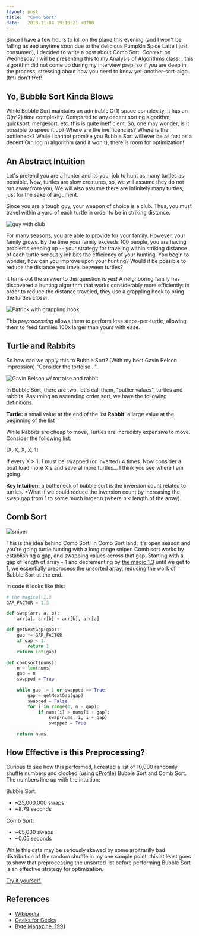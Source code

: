 ```yaml
---
layout: post
title:  "Comb Sort"
date:   2019-11-04 19:19:21 +0700
---
```


Since I have a few hours to kill on the plane this evening (and I won't be falling asleep anytime soon due to the delicious Pumpkin Spice Latte I just consumed), I decided to write a post about Comb Sort. *Context*: on Wednesday I will be presenting this to my Analysis of Algorithms class... this algorithm did not come up during my interview prep, so if you are deep in the process, stressing about how you need to know yet-another-sort-algo (tm) don't fret!

## Yo, Bubble Sort Kinda Blows

While Bubble Sort maintains an admirable O(1) space complexity, it has an O(n^2) time complexity. Compared to any decent sorting algorithm, quicksort, mergesort, etc. this is quite inefficient. So, one may wonder, is it possible to speed it up? Where are the inefficencies? Where is the bottleneck? While I cannot promise you Bubble Sort will ever be as fast as a decent O(n log n) algorithm (and it won't), there is room for optimization!

## An Abstract Intuition

Let's pretend you are a hunter and its your job to hunt as many turtles as possible. Now, turtles are slow creatures, so, we will assume they do not run away from you, We will also assume there are infinitely many turtles, just for the sake of argument. 

Since you are a tough guy, your weapon of choice is a club. Thus, you must travel within a yard of each turtle in order to be in striking distance. 

![guy with club](https://media.giphy.com/media/5PhDiKUbCYqNAxEKRP/giphy.gif)

For many seasons, you are able to provide for your family. However, your family grows. By the time your family exceeds 100 people, you are having problems keeping up -- your strategy for traveling within striking distance of each turtle seriously inhibits the efficiency of your hunting. You begin to wonder, how can you improve upon your hunting? Would it be possible to reduce the distance you travel between turtles?

It turns out the answer to this question is yes! A neighboring family has discovered a hunting algorithm that works considerably more efficiently: in order to reduce the distance traveled, they use a grappling hook to bring the turtles closer. 

![Patrick with grappling hook](https://media.giphy.com/media/3oKHWnvwhWK6yxNNXG/giphy.gif)

This *preprocessing* allows them to perform less steps-per-turtle, allowing them to feed families 100x larger than yours with ease.

## Turtle and Rabbits

So how can we apply this to Bubble Sort? (With my best Gavin Belson impression) "Consider the tortoise...".

![Gavin Belson w/ tortoise and rabbit](http://siliconvalleyism.com/images/800x460/consider-the-tortoise.jpg)

In Bubble Sort, there are two, let's call them, "outlier values", turtles and rabbits. Assuming an ascending order sort, we have the following definitions:

**Turtle:** a small value at the end of the list
**Rabbit:** a large value at the beginning of the list

While Rabbits are cheap to move, Turtles are incredibly expensive to move. Consider the following list:

[X, X, X, X, 1]

If every X > 1, 1 must be swapped (or inverted) 4 times. Now consider a boat load more X's and several more turtles... I think you see where I am going.

**Key Intuition:** a bottleneck of bubble sort is the inversion count related to turtles. *What if we could reduce the inversion count by increasing the swap gap from 1 to some much larger n (where n < length of the array).

## Comb Sort

![sniper](https://media.giphy.com/media/65ONx1Aykzjps8l19N/giphy.gif)

This is the idea behind Comb Sort! In Comb Sort land, it's open season and you're going turtle hunting with a long range sniper. 
Comb sort works by establishing a gap, and swapping values across that gap. Starting with a gap of length of array - 1 and decrementing by [the magic 1.3]() until we get to 1, we essentially preprocess the unsorted array, reducing the work of Bubble Sort at the end.

In code it looks like this:

```python
# the magical 1.3
GAP_FACTOR = 1.3

def swap(arr, a, b):
    arr[a], arr[b] = arr[b], arr[a]

def getNextGap(gap):
    gap *= GAP_FACTOR
    if gap < 1:
        return 1
    return int(gap)

def combsort(nums):
    n = len(nums)
    gap = n
    swapped = True

    while gap != 1 or swapped == True:
        gap = getNextGap(gap)
        swapped = False
        for i in range(0, n - gap):
            if nums[i] > nums[i + gap]:
                swap(nums, i, i + gap)
                swapped = True

    return nums
```

## How Effective is this Preprocessing?

Curious to see how this performed, I created a list of 10,000 randomly shuffle numbers and clocked (using [cProfile](https://docs.python.org/2/library/profile.html)) Bubble Sort and Comb Sort. The numbers line up with the intuition:

Bubble Sort:
* ~25,000,000 swaps
* ~8.79 seconds

Comb Sort:
* ~65,000 swaps
* ~0.05 seconds

While this data may be seriously skewed by some arbitrarilly bad distribution of the random shuffle in my one sample point, this at least goes to show that preprocessing the unsorted list before performing Bubble Sort is an effective strategy for optimization.

[Try it yourself.](http://bit.ly/2WJi98f)

## References

* [Wikipedia](https://en.wikipedia.org/wiki/Comb_sort)
* [Geeks for Geeks](https://www.geeksforgeeks.org/comb-sort/)
* [Byte Magazine, 1991](http://cs.clackamas.cc.or.us/molatore/cs260Spr03/combsort.htm)